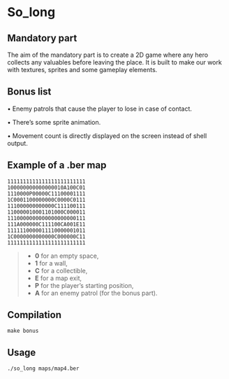 # So_long
## Mandatory part
The aim of the mandatory part is to create a 2D game where any hero collects any valuables before leaving the place. It is built to make our work with textures, sprites and some gameplay elements.
## Bonus list
• Enemy patrols that cause the player to lose in case of contact.

• There’s some sprite animation.

• Movement count is directly displayed on the screen instead of shell output.
## Example of a .ber map
```
1111111111111111111111111
100000000000000010A100C01
1110000P00000C11100001111
1C0001100000000C0000C0111
111000000000000C111100111
110000010001101000C000011
1110000000000000000000111
111A000000C111100CA001E11
1111110000011110000001011
1C0000000000000C000000C11
1111111111111111111111111
```
>- **0** for an empty space,
>- **1** for a wall,
>- **C** for a collectible,
>- **E** for a map exit,
>- **P** for the player’s starting position,
>- **A** for an enemy patrol (for the bonus part).
## Compilation
```
make bonus
```
## Usage
```
./so_long maps/map4.ber
```
